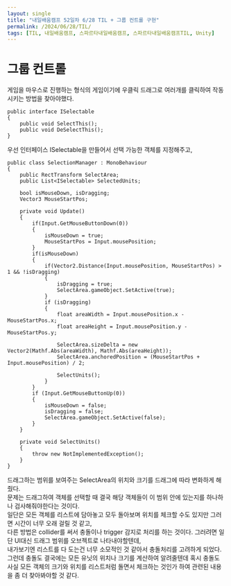 ```yaml
---
layout: single
title: "내일배움캠프 52일차 6/28 TIL + 그룹 컨트롤 구현"
permalink: /2024/06/28/TIL/
tags: [TIL, 내일배움캠프, 스파르타내일배움캠프, 스파르타내일배움캠프TIL, Unity]
---
```


# 그룹 컨트롤
게임을 마우스로 진행하는 형식의 게임이기에 우클릭 드래그로 여러개를 클릭하여 작동 시키는 방법을 찾아야했다.  

```
public interface ISelectable
{
    public void SelectThis();
    public void DeSelectThis();
}
```
우선 인터페이스 ISelectable을 만들어서 선택 가능한 객체를 지정해주고,  
```
public class SelectionManager : MonoBehaviour
{
    public RectTransform SelectArea;
    public List<ISelectable> SelectedUnits;

    bool isMouseDown, isDragging;
    Vector3 MouseStartPos;

    private void Update()
    {
        if(Input.GetMouseButtonDown(0))
        {
            isMouseDown = true;
            MouseStartPos = Input.mousePosition;
        }
        if(isMouseDown)
        {
            if(Vector2.Distance(Input.mousePosition, MouseStartPos) > 1 && !isDragging)
            {
                isDragging = true;
                SelectArea.gameObject.SetActive(true);
            }
            if (isDragging)
            {
                float areaWidth = Input.mousePosition.x - MouseStartPos.x;
                float areaHeight = Input.mousePosition.y - MouseStartPos.y;

                SelectArea.sizeDelta = new Vector2(Mathf.Abs(areaWidth), Mathf.Abs(areaHeight));
                SelectArea.anchoredPosition = (MouseStartPos + Input.mousePosition) / 2;

                SelectUnits();
            }
        }
        if (Input.GetMouseButtonUp(0))
        {
            isMouseDown = false;
            isDragging = false;
            SelectArea.gameObject.SetActive(false);
        }
    }

    private void SelectUnits()
    {
        throw new NotImplementedException();
    }
}

```
드래그하는 범위를 보여주는 SelectArea의 위치와 크기를 드래그에 따라 변화하게 해줬다.  
문제는 드래그하여 객체를 선택할 때 결국 해당 객체들이 이 범위 안에 있는지를 하나하나 검사해줘야한다는 것이다.  
일단은 모든 객체를 리스트에 담아놓고 모두 돌아보며 위치를 체크할 수도 있지만 그러면 시간이 너무 오래 걸릴 것 같고,  
다른 방법은 collider를 써서 충돌이나 trigger 감지로 처리를 하는 것이다. 그러려면 일단 UI대신 드래그 범위를 오브젝트로 나타내야할텐데,  
내가보기엔 리스트를 다 도는건 너무 소모적인 것 같아서 충돌처리를 고려하게 되었다.  
그런데 충돌도 결국에는 모든 유닛의 위치나 크기를 계산하여 알려줄텐데 혹시 충돌도 사실 모든 객체의 크기와 위치를 리스트처럼 돌면서 체크하는 것인가 하여 관련된 내용을 좀 더 찾아봐야할 것 같다.
